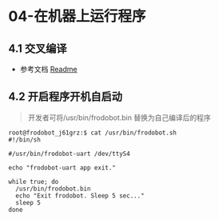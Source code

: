 # 04-在机器上运行程序

## 4.1 交叉编译

* 参考文档 [Readme](https://github.com/frodobots-org/earth-rover-mini/blob/dev/Software/Linux/README.md)

## 4.2 开启程序开机自启动

> 开发者可将/usr/bin/frodobot.bin 替换为自己编译后的程序

```shell
root@frodobot_j61grz:$ cat /usr/bin/frodobot.sh 
#!/bin/sh

#/usr/bin/frodobot-uart /dev/ttyS4

echo "frodobot-uart app exit."

while true; do
  /usr/bin/frodobot.bin
  echo "Exit frodobot. Sleep 5 sec..."
  sleep 5
done
```

